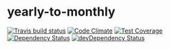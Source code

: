 # yearly-to-monthly



[![Travis build status](http://img.shields.io/travis/jmeas/yearly-to-monthly.svg?style=flat)](https://travis-ci.org/jmeas/yearly-to-monthly)
[![Code Climate](https://codeclimate.com/github/jmeas/yearly-to-monthly/badges/gpa.svg)](https://codeclimate.com/github/jmeas/yearly-to-monthly)
[![Test Coverage](https://codeclimate.com/github/jmeas/yearly-to-monthly/badges/coverage.svg)](https://codeclimate.com/github/jmeas/yearly-to-monthly)
[![Dependency Status](https://david-dm.org/jmeas/yearly-to-monthly.svg)](https://david-dm.org/jmeas/yearly-to-monthly)
[![devDependency Status](https://david-dm.org/jmeas/yearly-to-monthly/dev-status.svg)](https://david-dm.org/jmeas/yearly-to-monthly#info=devDependencies)

